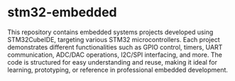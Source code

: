 # stm32-embedded

This repository contains embedded systems projects developed using STM32CubeIDE, targeting various STM32 microcontrollers. Each project demonstrates different functionalities such as GPIO control, timers, UART communication, ADC/DAC operations, I2C/SPI interfacing, and more. The code is structured for easy understanding and reuse, making it ideal for learning, prototyping, or reference in professional embedded development.
